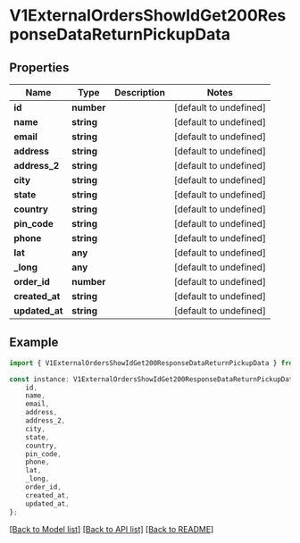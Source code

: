 # V1ExternalOrdersShowIdGet200ResponseDataReturnPickupData


## Properties

Name | Type | Description | Notes
------------ | ------------- | ------------- | -------------
**id** | **number** |  | [default to undefined]
**name** | **string** |  | [default to undefined]
**email** | **string** |  | [default to undefined]
**address** | **string** |  | [default to undefined]
**address_2** | **string** |  | [default to undefined]
**city** | **string** |  | [default to undefined]
**state** | **string** |  | [default to undefined]
**country** | **string** |  | [default to undefined]
**pin_code** | **string** |  | [default to undefined]
**phone** | **string** |  | [default to undefined]
**lat** | **any** |  | [default to undefined]
**_long** | **any** |  | [default to undefined]
**order_id** | **number** |  | [default to undefined]
**created_at** | **string** |  | [default to undefined]
**updated_at** | **string** |  | [default to undefined]

## Example

```typescript
import { V1ExternalOrdersShowIdGet200ResponseDataReturnPickupData } from './api';

const instance: V1ExternalOrdersShowIdGet200ResponseDataReturnPickupData = {
    id,
    name,
    email,
    address,
    address_2,
    city,
    state,
    country,
    pin_code,
    phone,
    lat,
    _long,
    order_id,
    created_at,
    updated_at,
};
```

[[Back to Model list]](../README.md#documentation-for-models) [[Back to API list]](../README.md#documentation-for-api-endpoints) [[Back to README]](../README.md)
